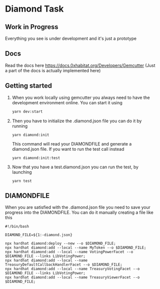 # Diamond Task

## Work in Progress
Everything you see is under development and it's just a prototype

## Docs
Read the docs here https://docs.0xhabitat.org/Developers/Gemcutter
(Just a part of the docs is actually implemented here)

## Getting started

1. When you work locally using gemcutter you always need to have the development environment online. You can start it using
    ```bash
    yarn dev:start
    ```
2. Then you have to initialize the .diamond.json file you can do it by running 

    ```
    yarn diamond:init
    ```
    This command will read your DIAMONDFILE and generate a diamond.json file. If you want to run the test call instead
    ```
    yarn diamond:init:test
    ```
3. Now that you have a test.diamond.json you can run the test, by launching
    ```
    yarn test
    ```


## DIAMONDFILE

When you are satisfied with the .diamond.json file you need to save your progress into the DIAMONDFILE. You can do it manually creating a file like this

```
#!/bin/bash

DIAMOND_FILE=${1:-diamond.json}

npx hardhat diamond:deploy --new --o $DIAMOND_FILE;
npx hardhat diamond:add --local --name MyToken --o $DIAMOND_FILE;
npx hardhat diamond:add --local --name VotingPowerFacet --o $DIAMOND_FILE --links LibVotingPower;
npx hardhat diamond:add --local --name TreasuryDefaultCallbackHandlerFacet --o $DIAMOND_FILE;
npx hardhat diamond:add --local --name TreasuryVotingFacet --o $DIAMOND_FILE --links LibVotingPower;
npx hardhat diamond:add --local --name TreasuryViewerFacet --o $DIAMOND_FILE;
```